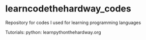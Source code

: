 # learncodethehardway_codes
Repository for codes I used for learning programming languages 

Tutorials:
python: learnpythonthehardway.org
